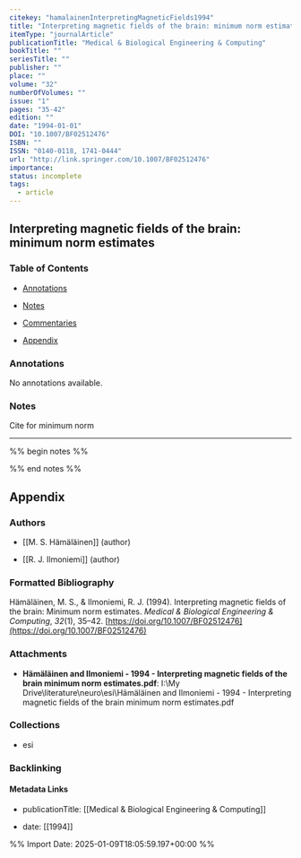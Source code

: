 ```yaml
---
citekey: "hamalainenInterpretingMagneticFields1994"
title: "Interpreting magnetic fields of the brain: minimum norm estimates"
itemType: "journalArticle"
publicationTitle: "Medical & Biological Engineering & Computing"
bookTitle: ""
seriesTitle: ""
publisher: ""
place: ""
volume: "32"
numberOfVolumes: ""
issue: "1"
pages: "35-42"
edition: ""
date: "1994-01-01"
DOI: "10.1007/BF02512476"
ISBN: ""
ISSN: "0140-0118, 1741-0444"
url: "http://link.springer.com/10.1007/BF02512476"
importance: 
status: incomplete
tags:
  - article
---
```


## Interpreting magnetic fields of the brain: minimum norm estimates

### Table of Contents

- [Annotations](#annotations)

- [Notes](#notes)

+ [Commentaries](#commentaries)

- [Appendix](#appendix)

### Annotations


No annotations available.


### Notes



Cite for minimum norm

---



%% begin notes %%

<!-- Write your personal notes here -->

%% end notes %%

## Appendix

### Authors


- [[M. S. Hämäläinen]] (author)

- [[R. J. Ilmoniemi]] (author)




### Formatted Bibliography

Hämäläinen, M. S., & Ilmoniemi, R. J. (1994). Interpreting magnetic fields of the brain: Minimum norm estimates. _Medical & Biological Engineering & Computing_, _32_(1), 35–42. [https://doi.org/10.1007/BF02512476](https://doi.org/10.1007/BF02512476)




### Attachments


- **Hämäläinen and Ilmoniemi - 1994 - Interpreting magnetic fields of the brain minimum norm estimates.pdf**: I:\My Drive\literature\neuro\esi\Hämäläinen and Ilmoniemi - 1994 - Interpreting magnetic fields of the brain minimum norm estimates.pdf




### Collections


- esi





### Backlinking


#### Metadata Links


- publicationTitle: [[Medical & Biological Engineering & Computing]]




- date: [[1994]]





<!-- Any additional notes or comments -->


%% Import Date: 2025-01-09T18:05:59.197+00:00 %%
